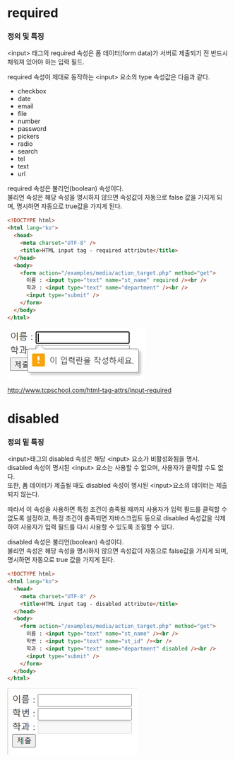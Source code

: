 # required

### 정의 및 특징

\<input> 태그의 required 속성은 폼 데이터(form data)가 서버로 제출되기 전 반드시 채워져 있어야 하는 입력 필드.

required 속성이 제대로 동작하는 \<input> 요소의 type 속성값은 다음과 같다. <br />

- checkbox
- date
- email
- file
- number
- password
- pickers
- radio
- search
- tel
- text
- url

required 속성은 불리언(boolean) 속성이다.<br />
불리언 속성은 해당 속성을 명시하지 않으면 속성값이 자동으로 false 값을 가지게 되며, 명시하면 자동으로 true값을 가지게 된다.

```html
<!DOCTYPE html>
<html lang="ko">
  <head>
    <meta charset="UTF-8" />
    <title>HTML input tag - required attribute</title>
  </head>
  <body>
    <form action="/examples/media/action_target.php" method="get">
      이름 : <input type="text" name="st_name" required /><br />
      학과 : <input type="text" name="department" /><br />
      <input type="submit" />
    </form>
  </body>
</html>
```

![](/images/required.JPG)

http://www.tcpschool.com/html-tag-attrs/input-required

# disabled

### 정의 밑 특징

\<input>태그의 disabled 속성은 해당 \<input> 요소가 비활성화됨을 명시.<br />
disabled 속성이 명시된 \<input> 요소는 사용할 수 없으며, 사용자가 클릭할 수도 없다.<br />
또한, 폼 데이터가 제출될 때도 disabled 속성이 명시된 \<input>요소의 데이터는 제출되지 않는다.

따라서 이 속성을 사용하면 특정 조건이 충족될 때까지 사용자가 입력 필드를 클릭할 수 없도록 설정하고, 특정 조건이 충족되면 자바스크립트 등으로 disabled 속성값을 삭제하여 사용자가 입력 필드를 다시 사용할 수 있도록 조절할 수 있다.

disabled 속성은 불리언(boolean) 속성이다.<br />
불리언 속성은 해당 속성을 명시하지 않으면 속성값이 자동으로 false값을 가지게 되며, 명시하면 자동으로 true 값을 가지게 된다.

```html
<!DOCTYPE html>
<html lang="ko">
  <head>
    <meta charset="UTF-8" />
    <title>HTML input tag - disabled attribute</title>
  </head>
  <body>
    <form action="/examples/media/action_target.php" method="get">
      이름 : <input type="text" name="st_name" /><br />
      학번 : <input type="text" name="st_id" /><br />
      학과 : <input type="text" name="department" disabled /><br />
      <input type="submit" />
    </form>
  </body>
</html>
```

![](/images/disabled.JPG)
